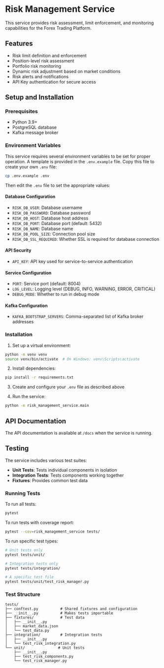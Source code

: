# Risk Management Service

This service provides risk assessment, limit enforcement, and monitoring capabilities for the Forex Trading Platform.

## Features

- Risk limit definition and enforcement
- Position-level risk assessment
- Portfolio risk monitoring 
- Dynamic risk adjustment based on market conditions
- Risk alerts and notifications
- API Key authentication for secure access

## Setup and Installation

### Prerequisites

- Python 3.9+
- PostgreSQL database
- Kafka message broker

### Environment Variables

This service requires several environment variables to be set for proper operation. A template is provided in the `.env.example` file. Copy this file to create your own `.env` file:

```bash
cp .env.example .env
```

Then edit the `.env` file to set the appropriate values:

#### Database Configuration

- `RISK_DB_USER`: Database username
- `RISK_DB_PASSWORD`: Database password
- `RISK_DB_HOST`: Database host address
- `RISK_DB_PORT`: Database port (default: 5432)
- `RISK_DB_NAME`: Database name
- `RISK_DB_POOL_SIZE`: Connection pool size
- `RISK_DB_SSL_REQUIRED`: Whether SSL is required for database connection

#### API Security

- `API_KEY`: API key used for service-to-service authentication

#### Service Configuration

- `PORT`: Service port (default: 8004)
- `LOG_LEVEL`: Logging level (DEBUG, INFO, WARNING, ERROR, CRITICAL)
- `DEBUG_MODE`: Whether to run in debug mode

#### Kafka Configuration

- `KAFKA_BOOTSTRAP_SERVERS`: Comma-separated list of Kafka broker addresses

### Installation

1. Set up a virtual environment:
```bash
python -m venv venv
source venv/bin/activate  # On Windows: venv\Scripts\activate
```

2. Install dependencies:
```bash
pip install -r requirements.txt
```

3. Create and configure your `.env` file as described above

4. Run the service:
```bash
python -m risk_management_service.main
```

## API Documentation

The API documentation is available at `/docs` when the service is running.

## Testing

The service includes various test suites:

- **Unit Tests**: Tests individual components in isolation
- **Integration Tests**: Tests components working together
- **Fixtures**: Provides common test data

### Running Tests

To run all tests:

```bash
pytest
```

To run tests with coverage report:

```bash
pytest --cov=risk_management_service tests/
```

To run specific test types:

```bash
# Unit tests only
pytest tests/unit/

# Integration tests only
pytest tests/integration/

# A specific test file
pytest tests/unit/test_risk_manager.py
```

### Test Structure

```
tests/
├── conftest.py          # Shared fixtures and configuration
├── __init__.py          # Makes tests importable
├── fixtures/            # Test data
│   ├── __init__.py
│   ├── market_data.json
│   └── test_data.py
├── integration/         # Integration tests
│   ├── __init__.py
│   └── test_risk_integration.py
└── unit/               # Unit tests
    ├── __init__.py
    ├── test_risk_components.py
    └── test_risk_manager.py
```
